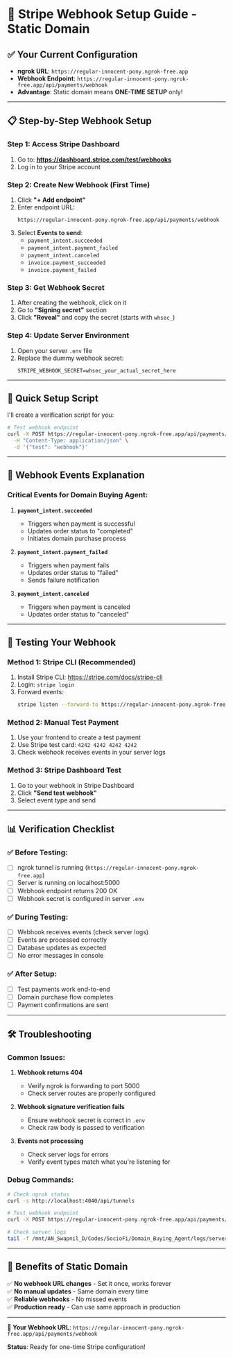 # 🎯 Stripe Webhook Setup Guide - Static Domain

## ✅ Your Current Configuration

- **ngrok URL**: `https://regular-innocent-pony.ngrok-free.app`
- **Webhook Endpoint**: `https://regular-innocent-pony.ngrok-free.app/api/payments/webhook`
- **Advantage**: Static domain means **ONE-TIME SETUP** only!

---

## 📋 Step-by-Step Webhook Setup

### Step 1: Access Stripe Dashboard

1. Go to: **https://dashboard.stripe.com/test/webhooks**
2. Log in to your Stripe account

### Step 2: Create New Webhook (First Time)

1. Click **"+ Add endpoint"**
2. Enter endpoint URL:
   ```
   https://regular-innocent-pony.ngrok-free.app/api/payments/webhook
   ```
3. Select **Events to send**:
   - `payment_intent.succeeded`
   - `payment_intent.payment_failed`
   - `payment_intent.canceled`
   - `invoice.payment_succeeded`
   - `invoice.payment_failed`

### Step 3: Get Webhook Secret

1. After creating the webhook, click on it
2. Go to **"Signing secret"** section
3. Click **"Reveal"** and copy the secret (starts with `whsec_`)

### Step 4: Update Server Environment

1. Open your server `.env` file
2. Replace the dummy webhook secret:
   ```env
   STRIPE_WEBHOOK_SECRET=whsec_your_actual_secret_here
   ```

---

## 🚀 Quick Setup Script

I'll create a verification script for you:

```bash
# Test webhook endpoint
curl -X POST https://regular-innocent-pony.ngrok-free.app/api/payments/webhook \
  -H "Content-Type: application/json" \
  -d '{"test": "webhook"}'
```

---

## 🔧 Webhook Events Explanation

### Critical Events for Domain Buying Agent:

1. **`payment_intent.succeeded`**

   - Triggers when payment is successful
   - Updates order status to "completed"
   - Initiates domain purchase process

2. **`payment_intent.payment_failed`**

   - Triggers when payment fails
   - Updates order status to "failed"
   - Sends failure notification

3. **`payment_intent.canceled`**
   - Triggers when payment is canceled
   - Updates order status to "canceled"

---

## 🧪 Testing Your Webhook

### Method 1: Stripe CLI (Recommended)

1. Install Stripe CLI: https://stripe.com/docs/stripe-cli
2. Login: `stripe login`
3. Forward events:
   ```bash
   stripe listen --forward-to https://regular-innocent-pony.ngrok-free.app/api/payments/webhook
   ```

### Method 2: Manual Test Payment

1. Use your frontend to create a test payment
2. Use Stripe test card: `4242 4242 4242 4242`
3. Check webhook receives events in your server logs

### Method 3: Stripe Dashboard Test

1. Go to your webhook in Stripe Dashboard
2. Click **"Send test webhook"**
3. Select event type and send

---

## 📊 Verification Checklist

### ✅ Before Testing:

- [ ] ngrok tunnel is running (`https://regular-innocent-pony.ngrok-free.app`)
- [ ] Server is running on localhost:5000
- [ ] Webhook endpoint returns 200 OK
- [ ] Webhook secret is configured in server `.env`

### ✅ During Testing:

- [ ] Webhook receives events (check server logs)
- [ ] Events are processed correctly
- [ ] Database updates as expected
- [ ] No error messages in console

### ✅ After Setup:

- [ ] Test payments work end-to-end
- [ ] Domain purchase flow completes
- [ ] Payment confirmations are sent

---

## 🛠️ Troubleshooting

### Common Issues:

1. **Webhook returns 404**

   - Verify ngrok is forwarding to port 5000
   - Check server routes are properly configured

2. **Webhook signature verification fails**

   - Ensure webhook secret is correct in `.env`
   - Check raw body is passed to verification

3. **Events not processing**
   - Check server logs for errors
   - Verify event types match what you're listening for

### Debug Commands:

```bash
# Check ngrok status
curl -s http://localhost:4040/api/tunnels

# Test webhook endpoint
curl -X POST https://regular-innocent-pony.ngrok-free.app/api/payments/webhook

# Check server logs
tail -f /mnt/AN_Swapnil_D/Codes/SocioFi/Domain_Buying_Agent/logs/server.log
```

---

## 🎉 Benefits of Static Domain

✅ **No webhook URL changes** - Set it once, works forever  
✅ **No manual updates** - Same domain every time  
✅ **Reliable webhooks** - No missed events  
✅ **Production ready** - Can use same approach in production

---

**🔗 Your Webhook URL**: `https://regular-innocent-pony.ngrok-free.app/api/payments/webhook`

**Status**: Ready for one-time Stripe configuration!
